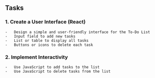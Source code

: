 ## Tasks

### 1. Create a User Interface (React)

    -   Design a simple and user-friendly interface for the To-Do List
    -   Input field to add new tasks
    -   List or table to display all tasks
    -   Buttons or icons to delete each task

### 2. Implement Interactivity

    -   Use JavaScript to add tasks to the list
    -   Use JavaScript to delete tasks from the list
